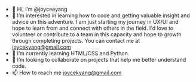 - 👋 Hi, I’m @joyceeyang
- 👀 I’m interested in learning how to code and getting valuable insight and advice on this adventure. I am just starting my journey in UX/UI and hope to learn from and connect with others in the field. I'd love to volunteer or contribute to a team in this capacity and hope to growth through completing projects. You can contact me at joycekyang@gmail.com
- 🌱 I’m currently learning HTML/CSS and Python.
- 💞️ I’m looking to collaborate on projects that help me better understand code.
- 📫 How to reach me joycekyang@gmail.com

<!---
joyceeyang/joyceeyang is a ✨ special ✨ repository because its `README.md` (this file) appears on your GitHub profile.
You can click the Preview link to take a look at your changes.
--->
